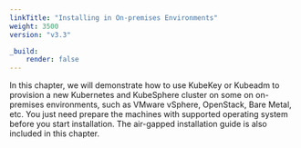 ```yaml
---
linkTitle: "Installing in On-premises Environments"
weight: 3500
version: "v3.3"

_build:
    render: false
---
```


In this chapter, we will demonstrate how to use KubeKey or Kubeadm to provision a new Kubernetes and KubeSphere cluster on some on on-premises environments, such as VMware vSphere, OpenStack, Bare Metal, etc. You just need prepare the machines with supported operating system before you start installation. The air-gapped installation guide is also included in this chapter.
